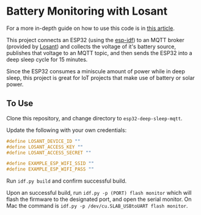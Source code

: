 # Battery Monitoring with Losant

For a more in-depth guide on how to use this code is in [this article]().

This project connects an ESP32 (using the [esp-idf](https://docs.espressif.com/projects/esp-idf/en/latest/esp32/get-started/)) to an MQTT broker (provided by [Losant](https://www.losant.com)) and collects the voltage of it's battery source, publishes that voltage to an MQTT topic, and then sends the ESP32 into a deep sleep cycle for 15 minutes.

Since the ESP32 consumes a miniscule amount of power while in deep sleep, this project is great for IoT projects that make use of battery or solar power.

## To Use

Clone this repository, and change directory to `esp32-deep-sleep-mqtt`.

Update the following with your own credentials:

```cpp
#define LOSANT_DEVICE_ID ""
#define LOSANT_ACCESS_KEY ""
#define LOSANT_ACCESS_SECRET ""

#define EXAMPLE_ESP_WIFI_SSID ""
#define EXAMPLE_ESP_WIFI_PASS ""
```

Run `idf.py build` and confirm successful build.

Upon an successful build, run `idf.py -p (PORT) flash monitor` which will flash the firmware to the designated port, and open the serial monitor. On Mac the command is `idf.py -p /dev/cu.SLAB_USBtoUART flash monitor`.
